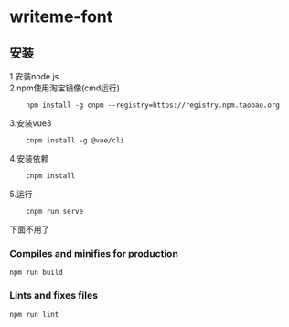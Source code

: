 # writeme-font
## 安装
1.安装node.js  
2.npm使用淘宝镜像(cmd运行)  
```
    npm install -g cnpm --registry=https://registry.npm.taobao.org  
```
3.安装vue3  
```
    cnpm install -g @vue/cli  
```
4.安装依赖  
```
    cnpm install  
```
5.运行  
```
    cnpm run serve  
```




下面不用了
### Compiles and minifies for production
```
npm run build
```

### Lints and fixes files
```
npm run lint
```
